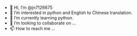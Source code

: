 - 👋 Hi, I’m @jn7126675
- 👀 I’m interested in python and  English to Chinese translation.
- 🌱 I’m currently learning python.
- 💞️ I’m looking to collaborate on ...
- 📫 How to reach me ...

<!---
jn7126675/jn7126675 is a ✨ special ✨ repository because its `README.md` (this file) appears on your GitHub profile.
You can click the Preview link to take a look at your changes.
--->
